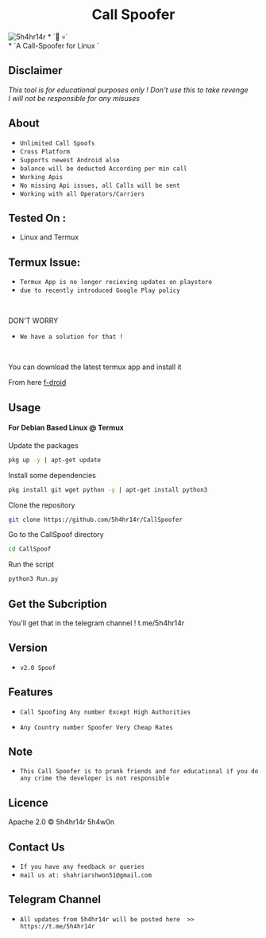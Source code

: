 <h1 align="center">Call Spoofer<br>
</h1>
<img src="callspoof.png" alt="5h4hr14r" class="center">
* `📱 💀`<br />
* `A Call-Spoofer for Linux  `

## Disclaimer
*This tool is for educational purposes only !*
_Don't use this to take revenge_<br />
*I will not be responsible for any misuses*

## About
* `Unlimited Call Spoofs`
* `Cross Platform`
* `Supports newest Android also`
* `balance will be deducted According per min call`
* `Working Apis`
* `No missing Api issues, all Calls will be sent`
* `Working with all Operators/Carriers`

## Tested On :
<ul>
  <li>Linux and Termux</li>
</ul>

## Termux Issue:
* `Termux App is no longer recieving updates on playstore`
* `due to recently introduced Google Play policy `
<br>

DON'T WORRY
* `We have a solution for that !`
<br>


You can download the latest termux app and install it

From here <a href="https://f-droid.org/repo/com.termux_118.apk">f-droid</a>

## Usage



#### For Debian Based Linux @ Termux

Update the packages
```bash
pkg up -y | apt-get update 
```
Install some dependencies
```bash
pkg install git wget python -y | apt-get install python3
```
Clone the repository
```bash
git clone https://github.com/5h4hr14r/CallSpoofer
```
Go to the CallSpoof directory
```bash
cd CallSpoof
```
Run the script
```bash
python3 Run.py
```

## Get the Subcription

You'll get that in the telegram channel !
t.me/5h4hr14r

## Version
* `v2.0 Spoof`

## Features
* `Call Spoofing Any number Except High Authorities`

* `Any Country number Spoofer Very Cheap Rates`

## Note
* `This Call Spoofer is to prank friends and for educational if you do any crime the developer is not responsible`

## Licence
Apache 2.0 © 5h4hr14r 5h4w0n


## Contact Us
* `If you have any feedback or queries`
* `mail us at: shahriarshwon51@gmail.com`

## Telegram Channel

* `All updates from 5h4hr14r will be posted here  >> https://t.me/5h4hr14r`


